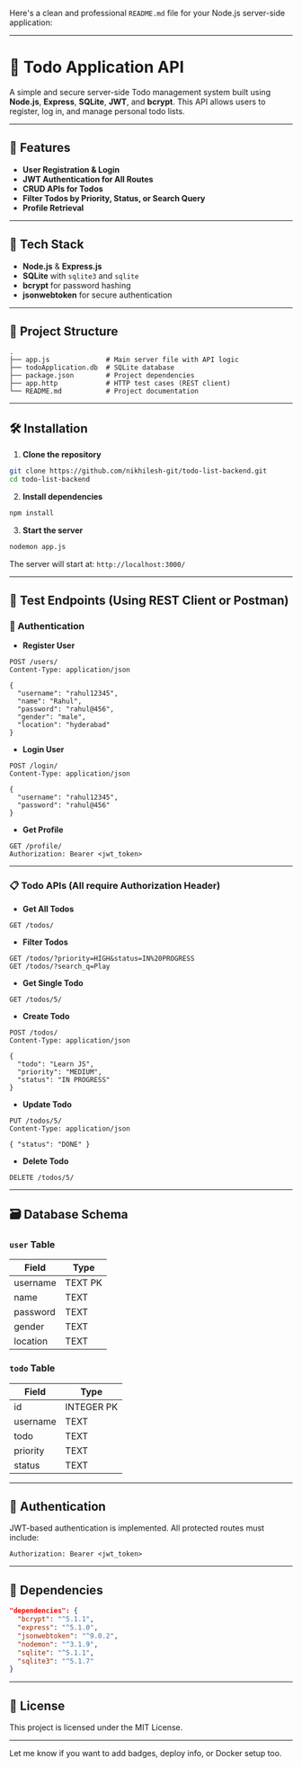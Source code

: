 Here's a clean and professional `README.md` file for your Node.js server-side application:

---

# 📝 Todo Application API

A simple and secure server-side Todo management system built using **Node.js**, **Express**, **SQLite**, **JWT**, and **bcrypt**. This API allows users to register, log in, and manage personal todo lists.

---

## 🚀 Features

- **User Registration & Login**
- **JWT Authentication for All Routes**
- **CRUD APIs for Todos**
- **Filter Todos by Priority, Status, or Search Query**
- **Profile Retrieval**

---

## 🧰 Tech Stack

- **Node.js** & **Express.js**
- **SQLite** with `sqlite3` and `sqlite`
- **bcrypt** for password hashing
- **jsonwebtoken** for secure authentication

---

## 📂 Project Structure

```
.
├── app.js              # Main server file with API logic
├── todoApplication.db  # SQLite database
├── package.json        # Project dependencies
├── app.http            # HTTP test cases (REST client)
└── README.md           # Project documentation
```

---

## 🛠️ Installation

1. **Clone the repository**

```bash
git clone https://github.com/nikhilesh-git/todo-list-backend.git
cd todo-list-backend
```

2. **Install dependencies**

```bash
npm install
```

3. **Start the server**

```bash
nodemon app.js
```

The server will start at: `http://localhost:3000/`

---

## 🧪 Test Endpoints (Using REST Client or Postman)

### 🔐 Authentication

- **Register User**

```http
POST /users/
Content-Type: application/json

{
  "username": "rahul12345",
  "name": "Rahul",
  "password": "rahul@456",
  "gender": "male",
  "location": "hyderabad"
}
```

- **Login User**

```http
POST /login/
Content-Type: application/json

{
  "username": "rahul12345",
  "password": "rahul@456"
}
```

- **Get Profile**

```http
GET /profile/
Authorization: Bearer <jwt_token>
```

---

### 📋 Todo APIs (All require Authorization Header)

- **Get All Todos**
```http
GET /todos/
```

- **Filter Todos**
```http
GET /todos/?priority=HIGH&status=IN%20PROGRESS
GET /todos/?search_q=Play
```

- **Get Single Todo**
```http
GET /todos/5/
```

- **Create Todo**
```http
POST /todos/
Content-Type: application/json

{
  "todo": "Learn JS",
  "priority": "MEDIUM",
  "status": "IN PROGRESS"
}
```

- **Update Todo**
```http
PUT /todos/5/
Content-Type: application/json

{ "status": "DONE" }
```

- **Delete Todo**
```http
DELETE /todos/5/
```

---

## 🗃️ Database Schema

### `user` Table

| Field     | Type    |
|-----------|---------|
| username  | TEXT PK |
| name      | TEXT    |
| password  | TEXT    |
| gender    | TEXT    |
| location  | TEXT    |

### `todo` Table

| Field     | Type    |
|-----------|---------|
| id        | INTEGER PK |
| username  | TEXT    |
| todo      | TEXT    |
| priority  | TEXT    |
| status    | TEXT    |

---

## 🔐 Authentication

JWT-based authentication is implemented. All protected routes must include:

```http
Authorization: Bearer <jwt_token>
```

---

## 🧱 Dependencies

```json
"dependencies": {
  "bcrypt": "^5.1.1",
  "express": "^5.1.0",
  "jsonwebtoken": "^9.0.2",
  "nodemon": "^3.1.9",
  "sqlite": "^5.1.1",
  "sqlite3": "^5.1.7"
}
```

---

## 📜 License

This project is licensed under the MIT License.

---

Let me know if you want to add badges, deploy info, or Docker setup too.
